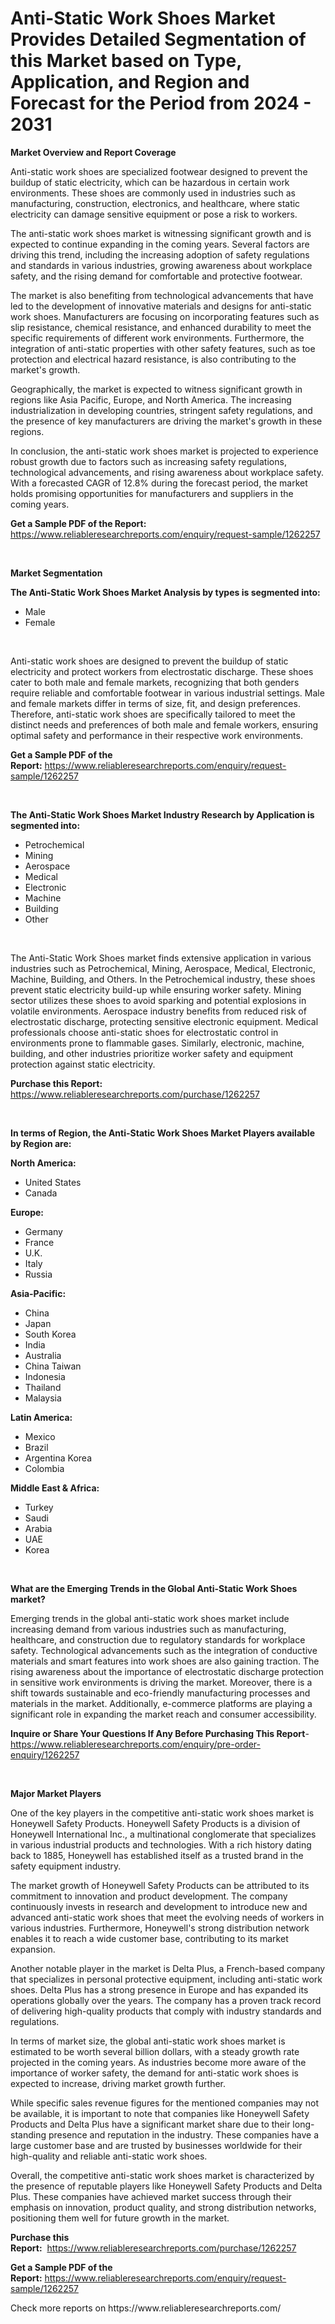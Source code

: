 <p><h1>Anti-Static Work Shoes Market Provides Detailed Segmentation of this Market based on Type, Application, and Region and Forecast for the Period from 2024 - 2031</h1></p><p><strong>Market Overview and Report Coverage</strong></p>
<p><p>Anti-static work shoes are specialized footwear designed to prevent the buildup of static electricity, which can be hazardous in certain work environments. These shoes are commonly used in industries such as manufacturing, construction, electronics, and healthcare, where static electricity can damage sensitive equipment or pose a risk to workers.</p><p>The anti-static work shoes market is witnessing significant growth and is expected to continue expanding in the coming years. Several factors are driving this trend, including the increasing adoption of safety regulations and standards in various industries, growing awareness about workplace safety, and the rising demand for comfortable and protective footwear.</p><p>The market is also benefiting from technological advancements that have led to the development of innovative materials and designs for anti-static work shoes. Manufacturers are focusing on incorporating features such as slip resistance, chemical resistance, and enhanced durability to meet the specific requirements of different work environments. Furthermore, the integration of anti-static properties with other safety features, such as toe protection and electrical hazard resistance, is also contributing to the market's growth.</p><p>Geographically, the market is expected to witness significant growth in regions like Asia Pacific, Europe, and North America. The increasing industrialization in developing countries, stringent safety regulations, and the presence of key manufacturers are driving the market's growth in these regions.</p><p>In conclusion, the anti-static work shoes market is projected to experience robust growth due to factors such as increasing safety regulations, technological advancements, and rising awareness about workplace safety. With a forecasted CAGR of 12.8% during the forecast period, the market holds promising opportunities for manufacturers and suppliers in the coming years.</p></p>
<p><strong>Get a Sample PDF of the Report:</strong> <a href="https://www.reliableresearchreports.com/enquiry/request-sample/1262257">https://www.reliableresearchreports.com/enquiry/request-sample/1262257</a></p>
<p>&nbsp;</p>
<p><strong>Market Segmentation</strong></p>
<p><strong>The Anti-Static Work Shoes Market Analysis by types is segmented into:</strong></p>
<p><ul><li>Male</li><li>Female</li></ul></p>
<p>&nbsp;</p>
<p><p>Anti-static work shoes are designed to prevent the buildup of static electricity and protect workers from electrostatic discharge. These shoes cater to both male and female markets, recognizing that both genders require reliable and comfortable footwear in various industrial settings. Male and female markets differ in terms of size, fit, and design preferences. Therefore, anti-static work shoes are specifically tailored to meet the distinct needs and preferences of both male and female workers, ensuring optimal safety and performance in their respective work environments.</p></p>
<p><strong>Get a Sample PDF of the Report:</strong>&nbsp;<a href="https://www.reliableresearchreports.com/enquiry/request-sample/1262257">https://www.reliableresearchreports.com/enquiry/request-sample/1262257</a></p>
<p>&nbsp;</p>
<p><strong>The Anti-Static Work Shoes Market Industry Research by Application is segmented into:</strong></p>
<p><ul><li>Petrochemical</li><li>Mining</li><li>Aerospace</li><li>Medical</li><li>Electronic</li><li>Machine</li><li>Building</li><li>Other</li></ul></p>
<p>&nbsp;</p>
<p><p>The Anti-Static Work Shoes market finds extensive application in various industries such as Petrochemical, Mining, Aerospace, Medical, Electronic, Machine, Building, and Others. In the Petrochemical industry, these shoes prevent static electricity build-up while ensuring worker safety. Mining sector utilizes these shoes to avoid sparking and potential explosions in volatile environments. Aerospace industry benefits from reduced risk of electrostatic discharge, protecting sensitive electronic equipment. Medical professionals choose anti-static shoes for electrostatic control in environments prone to flammable gases. Similarly, electronic, machine, building, and other industries prioritize worker safety and equipment protection against static electricity.</p></p>
<p><strong>Purchase this Report:</strong>&nbsp; <a href="https://www.reliableresearchreports.com/purchase/1262257">https://www.reliableresearchreports.com/purchase/1262257</a></p>
<p>&nbsp;</p>
<p><strong>In terms of Region, the Anti-Static Work Shoes Market Players available by Region are:</strong></p>
<p>
    <p> <strong> North America: </strong>
        <ul>
            <li>United States</li>
            <li>Canada</li>
        </ul>
        </p> 
    <p> <strong> Europe: </strong>
        <ul>
            <li>Germany</li>
            <li>France</li>
            <li>U.K.</li>
            <li>Italy</li>
            <li>Russia</li>
        </ul>
        </p> 
    <p> <strong> Asia-Pacific: </strong>
        <ul>
            <li>China</li>
            <li>Japan</li>
            <li>South Korea</li>
            <li>India</li>
            <li>Australia</li>
            <li>China Taiwan</li>
            <li>Indonesia</li>
            <li>Thailand</li>
            <li>Malaysia</li>
        </ul>
        </p> 
    <p> <strong> Latin America: </strong>
        <ul>
            <li>Mexico</li>
            <li>Brazil</li>
            <li>Argentina Korea</li>
            <li>Colombia</li>
        </ul>
        </p> 
    <p> <strong> Middle East & Africa: </strong>
        <ul>
            <li>Turkey</li>
            <li>Saudi</li>
            <li>Arabia</li>
            <li>UAE</li>
            <li>Korea</li>
        </ul>
    </p>
    </p>
<p>&nbsp;</p>
<p><strong>What are the Emerging Trends in the Global Anti-Static Work Shoes market?</strong></p>
<p><p>Emerging trends in the global anti-static work shoes market include increasing demand from various industries such as manufacturing, healthcare, and construction due to regulatory standards for workplace safety. Technological advancements such as the integration of conductive materials and smart features into work shoes are also gaining traction. The rising awareness about the importance of electrostatic discharge protection in sensitive work environments is driving the market. Moreover, there is a shift towards sustainable and eco-friendly manufacturing processes and materials in the market. Additionally, e-commerce platforms are playing a significant role in expanding the market reach and consumer accessibility.</p></p>
<p><strong>Inquire or Share Your Questions If Any Before Purchasing This Report</strong>- <a href="https://www.reliableresearchreports.com/enquiry/pre-order-enquiry/1262257">https://www.reliableresearchreports.com/enquiry/pre-order-enquiry/1262257</a></p>
<p>&nbsp;</p>
<p><strong>Major Market Players</strong></p>
<p><p>One of the key players in the competitive anti-static work shoes market is Honeywell Safety Products. Honeywell Safety Products is a division of Honeywell International Inc., a multinational conglomerate that specializes in various industrial products and technologies. With a rich history dating back to 1885, Honeywell has established itself as a trusted brand in the safety equipment industry.</p><p>The market growth of Honeywell Safety Products can be attributed to its commitment to innovation and product development. The company continuously invests in research and development to introduce new and advanced anti-static work shoes that meet the evolving needs of workers in various industries. Furthermore, Honeywell's strong distribution network enables it to reach a wide customer base, contributing to its market expansion.</p><p>Another notable player in the market is Delta Plus, a French-based company that specializes in personal protective equipment, including anti-static work shoes. Delta Plus has a strong presence in Europe and has expanded its operations globally over the years. The company has a proven track record of delivering high-quality products that comply with industry standards and regulations.</p><p>In terms of market size, the global anti-static work shoes market is estimated to be worth several billion dollars, with a steady growth rate projected in the coming years. As industries become more aware of the importance of worker safety, the demand for anti-static work shoes is expected to increase, driving market growth further.</p><p>While specific sales revenue figures for the mentioned companies may not be available, it is important to note that companies like Honeywell Safety Products and Delta Plus have a significant market share due to their long-standing presence and reputation in the industry. These companies have a large customer base and are trusted by businesses worldwide for their high-quality and reliable anti-static work shoes.</p><p>Overall, the competitive anti-static work shoes market is characterized by the presence of reputable players like Honeywell Safety Products and Delta Plus. These companies have achieved market success through their emphasis on innovation, product quality, and strong distribution networks, positioning them well for future growth in the market.</p></p>
<p><strong>Purchase this Report:</strong>&nbsp;&nbsp;<a href="https://www.reliableresearchreports.com/purchase/1262257">https://www.reliableresearchreports.com/purchase/1262257</a></p>
<p></p>
<p><strong>Get a Sample PDF of the Report:</strong>&nbsp;<a href="https://www.reliableresearchreports.com/enquiry/request-sample/1262257">https://www.reliableresearchreports.com/enquiry/request-sample/1262257</a></p>
<p>Check more reports on https://www.reliableresearchreports.com/</p>